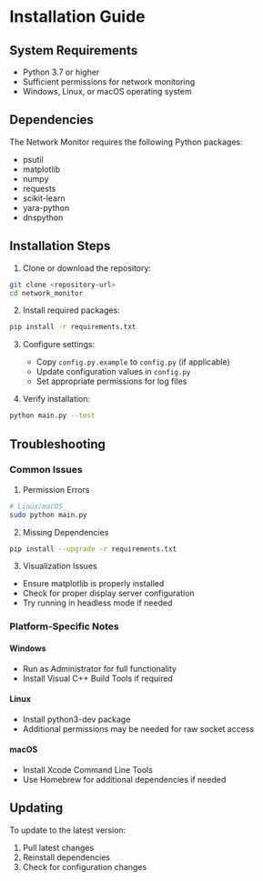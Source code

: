 # Installation Guide

## System Requirements

- Python 3.7 or higher
- Sufficient permissions for network monitoring
- Windows, Linux, or macOS operating system

## Dependencies

The Network Monitor requires the following Python packages:
- psutil
- matplotlib
- numpy
- requests
- scikit-learn
- yara-python
- dnspython

## Installation Steps

1. Clone or download the repository:
```bash
git clone <repository-url>
cd network_monitor
```

2. Install required packages:
```bash
pip install -r requirements.txt
```

3. Configure settings:
   - Copy `config.py.example` to `config.py` (if applicable)
   - Update configuration values in `config.py`
   - Set appropriate permissions for log files

4. Verify installation:
```bash
python main.py --test
```

## Troubleshooting

### Common Issues

1. Permission Errors
```bash
# Linux/macOS
sudo python main.py
```

2. Missing Dependencies
```bash
pip install --upgrade -r requirements.txt
```

3. Visualization Issues
- Ensure matplotlib is properly installed
- Check for proper display server configuration
- Try running in headless mode if needed

### Platform-Specific Notes

#### Windows
- Run as Administrator for full functionality
- Install Visual C++ Build Tools if required

#### Linux
- Install python3-dev package
- Additional permissions may be needed for raw socket access

#### macOS
- Install Xcode Command Line Tools
- Use Homebrew for additional dependencies if needed

## Updating

To update to the latest version:
1. Pull latest changes
2. Reinstall dependencies
3. Check for configuration changes
